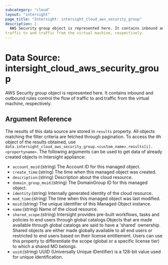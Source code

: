 ```yaml
---
subcategory: "cloud"
layout: "intersight"
page_title: "Intersight: intersight_cloud_aws_security_group"
description: |-
  AWS Security group object is represented here. It contains inbound and outbound rules control the flow of
traffic to and traffic from the virtual machine, respectively.
---
```


# Data Source: intersight_cloud_aws_security_group
AWS Security group object is represented here. It contains inbound and outbound rules control the flow of
traffic to and traffic from the virtual machine, respectively.
## Argument Reference
The results of this data source are stored in `results` property.
All objects matching the filter criteria are fetched through pagination.
To access the ith object of the results obtained, use `data.intersight_cloud_aws_security_group.<custom_name>.results[i].<propertyname>`.
The following arguments can be used to get data of already created objects in Intersight appliance:
* `account_moid`:(string) The Account ID for this managed object. 
* `create_time`:(string) The time when this managed object was created. 
* `description`:(string) Description about the cloud resource. 
* `domain_group_moid`:(string) The DomainGroup ID for this managed object. 
* `identity`:(string) Internally generated identity of the cloud resource. 
* `mod_time`:(string) The time when this managed object was last modified. 
* `moid`:(string) The unique identifier of this Managed Object instance. 
* `name`:(string) Name of the cloud resource. 
* `shared_scope`:(string) Intersight provides pre-built workflows, tasks and policies to end users through global catalogs.Objects that are made available through global catalogs are said to have a 'shared' ownership. Shared objects are either made globally available to all end users or restricted to end users based on their license entitlement. Users can use this property to differentiate the scope (global or a specific license tier) to which a shared MO belongs. 
* `uuid`:(string) UUID (Universally Unique IDentifier) is a 128-bit value used for unique identification. 
 